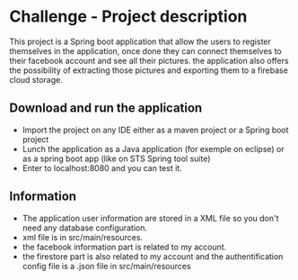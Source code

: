 # Challenge - Project description

This project is a Spring boot application that allow the users to register themselves in the application, once done they can connect themselves to their facebook
account and see all their pictures. the application also offers the possibility of extracting those pictures and exporting them to a firebase cloud storage.

## Download and run the application
- Import the project on any IDE either as a maven project or a Spring boot project
- Lunch the application as a Java application (for exemple on eclipse) or as a spring boot app (like on STS Spring tool suite)  
- Enter to localhost:8080 and you can test it.

## Information

- The application user information are stored in a  XML file so you don't need any database configuration.
- xml file is in src/main/resources.
- the facebook information part is related to my account.
- the firestore part is also related to my account and the authentification config file is a .json file in src/main/resources